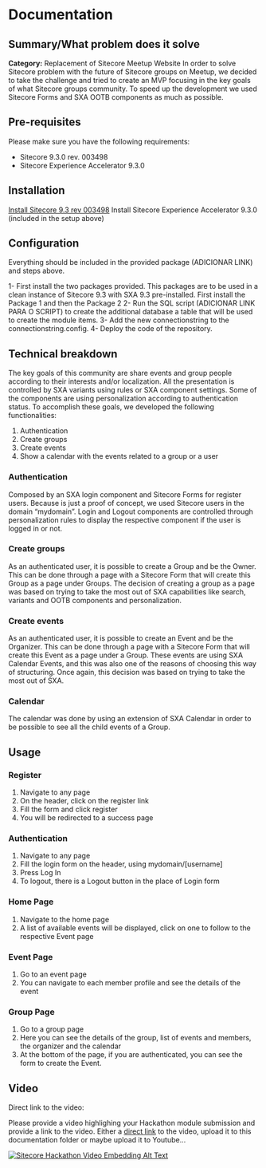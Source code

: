 ﻿# Documentation
## Summary/What problem does it solve
**Category:** Replacement of Sitecore Meetup Website
In order to solve Sitecore problem with the future of Sitecore groups on Meetup, we decided to take the challenge and tried to create an MVP focusing in the key goals of what Sitecore groups community.
To speed up the development we used Sitecore Forms and SXA OOTB components as much as possible.

## Pre-requisites
Please make sure you have the following requirements:
+ Sitecore 9.3.0 rev. 003498 
+ Sitecore Experience Accelerator 9.3.0

## Installation
[Install Sitecore 9.3 rev 003498](https://dev.sitecore.net/~/media/A1BC9FD8B20841959EF5275A3C97A8F9.ashx)
Install Sitecore Experience Accelerator 9.3.0 (included in the setup above)

## Configuration
Everything should be included in the provided package (ADICIONAR LINK) and steps above.

1- First install the two packages provided. This packages are to be used in a clean instance of Sitecore 9.3 with SXA 9.3 pre-installed. First install the Package 1 and then the Package 2
2- Run the SQL script (ADICIONAR LINK PARA O SCRIPT) to create the additional database a table that will be used to create the module items.
3- Add the new connectionstring to the connectionstring.config.
4- Deploy the code of the repository.
 
## Technical breakdown
The key goals of this community are share events and group people according to their interests and/or localization.
All the presentation is controlled by SXA variants using rules or SXA component settings. Some of the components are using personalization according to authentication status.
To accomplish these goals, we developed the following functionalities:
1. Authentication
2. Create groups
3. Create events
4. Show a calendar with the events related to a group or a user

### Authentication
Composed by an SXA login component and Sitecore Forms for register users.
Because is just a proof of concept, we used Sitecore users in the domain “mydomain”.
Login and Logout components are controlled through personalization rules to display the respective component if the user is logged in or not.

### Create groups
As an authenticated user, it is possible to create a Group and be the Owner.
This can be done through a page with a Sitecore Form that will create this Group as a page under Groups.
The decision of creating a group as a page was based on trying to take the most out of SXA capabilities like search, variants and OOTB components and personalization.

### Create events
As an authenticated user, it is possible to create an Event and be the Organizer.
This can be done through a page with a Sitecore Form that will create this Event as a page under a Group.
These events are using SXA Calendar Events, and this was also one of the reasons of choosing this way of structuring. Once again, this decision was based on trying to take the most out of SXA.

### Calendar
The calendar was done by using an extension of SXA Calendar in order to be possible to see all the child events of a Group.

## Usage
### Register
1. Navigate to any page
2. On the header, click on the register link
3. Fill the form and click register
4. You will be redirected to a success page

### Authentication
1. Navigate to any page
2. Fill the login form on the header, using mydomain/[username]
3. Press Log In
4. To logout, there is a Logout button in the place of Login form 

### Home Page
1. Navigate to the home page
2. A list of available events will be displayed, click on one to follow to the respective Event page

### Event Page
1. Go to an event page
2. You can navigate to each member profile and see the details of the event

### Group Page
1. Go to a group page
2. Here you can see the details of the group, list of events and members, the organizer and the calendar
3. At the bottom of the page, if you are authenticated, you can see the form to create the Event.

## Video
Direct link to the video:  

Please provide a video highlighing your Hackathon module submission and provide a link to the video. Either a [direct link](https://www.youtube.com/watch?v=EpNhxW4pNKk) to the video, upload it to this documentation folder or maybe upload it to Youtube...

[![Sitecore Hackathon Video Embedding Alt Text](https://img.youtube.com/vi/EpNhxW4pNKk/0.jpg)](https://www.youtube.com/watch?v=EpNhxW4pNKk)